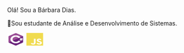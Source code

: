Olá! Sou a Bárbara Dias.

🎒Sou estudante de Análise e Desenvolvimento de Sistemas.


<img align="center" alt="Csharp" height="30" width="40" src="https://raw.githubusercontent.com/devicons/devicon/master/icons/csharp/csharp-original.svg" style="max-width: 100%;">

 <img align="center" alt="J" height="30" width="40" src="https://raw.githubusercontent.com/devicons/devicon/master/icons/javascript/javascript-plain.svg" style="max-width: 100%;"> 


